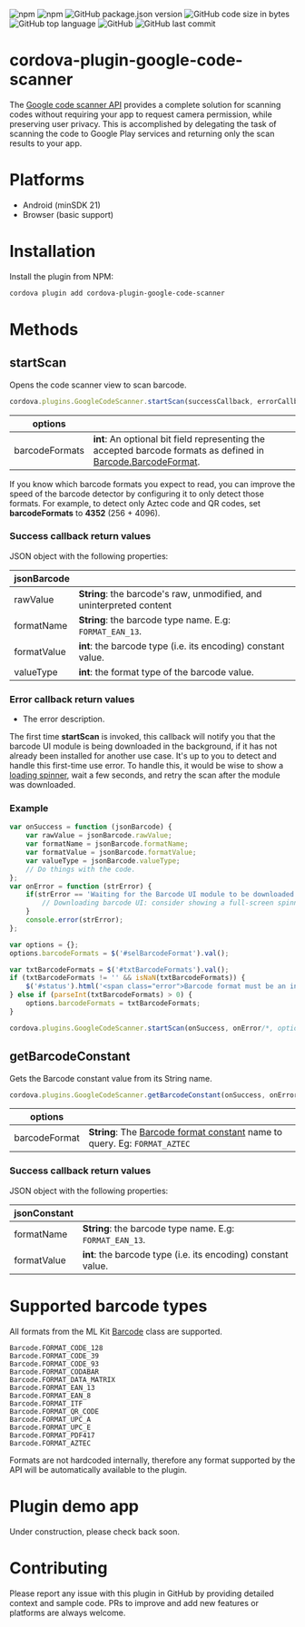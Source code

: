 ![npm](https://img.shields.io/npm/dt/cordova-plugin-google-code-scanner) ![npm](https://img.shields.io/npm/v/cordova-plugin-google-code-scanner) ![GitHub package.json version](https://img.shields.io/github/package-json/v/andreszs/cordova-plugin-google-code-scanner?color=FF6D00&label=master&logo=github) ![GitHub code size in bytes](https://img.shields.io/github/languages/code-size/andreszs/cordova-plugin-google-code-scanner) ![GitHub top language](https://img.shields.io/github/languages/top/andreszs/cordova-plugin-google-code-scanner) ![GitHub](https://img.shields.io/github/license/andreszs/cordova-plugin-google-code-scanner) ![GitHub last commit](https://img.shields.io/github/last-commit/andreszs/cordova-plugin-google-code-scanner)

# cordova-plugin-google-code-scanner

The [Google code scanner API](https://developers.google.com/ml-kit/code-scanner) provides a complete solution for scanning codes without requiring your app to request camera permission, while preserving user privacy. This is accomplished by delegating the task of scanning the code to Google Play services and returning only the scan results to your app.


# Platforms

- Android (minSDK 21)
- Browser (basic support)

# Installation

Install the plugin from NPM:
```bash
cordova plugin add cordova-plugin-google-code-scanner
```

# Methods

## startScan

Opens the code scanner view to scan barcode.

```javascript
cordova.plugins.GoogleCodeScanner.startScan(successCallback, errorCallback, [options])
```

| **options** | |
| --- | --- |
| barcodeFormats | **int**: An optional bit field representing the accepted barcode formats as defined in [Barcode.BarcodeFormat](https://developers.google.com/android/reference/com/google/mlkit/vision/barcode/common/Barcode.BarcodeFormat). |

If you know which barcode formats you expect to read, you can improve the speed of the barcode detector by configuring it to only detect those formats. For example, to detect only Aztec code and QR codes, set **barcodeFormats** to **4352** (256 + 4096).

### Success callback return values

JSON object with the following properties:

| **jsonBarcode** | |
| --- | --- |
| rawValue | **String**:  the barcode's raw, unmodified, and uninterpreted content |
| formatName | **String**: the barcode type name. E.g: `FORMAT_EAN_13`. |
| formatValue | **int**:  the barcode type (i.e. its encoding) constant value. |
| valueType | **int**: the format type of the barcode value. |


### Error callback return values

- The error description.

The first time **startScan** is invoked, this callback will notify you that the barcode UI module is being downloaded in the background, if it has not already been installed for another use case. It's up to you to detect and handle this first-time use error. To handle this, it would be wise to show a [loading spinner](https://github.com/greybax/cordova-plugin-native-spinner "loading spinner"), wait a few seconds, and retry the scan after the module was downloaded.

### Example

```javascript
var onSuccess = function (jsonBarcode) {
	var rawValue = jsonBarcode.rawValue;
	var formatName = jsonBarcode.formatName;
	var formatValue = jsonBarcode.formatValue;
	var valueType = jsonBarcode.valueType;
	// Do things with the code.
};
var onError = function (strError) {
	if(strError == 'Waiting for the Barcode UI module to be downloaded.'){
		// Downloading barcode UI: consider showing a full-screen spinner, and auto-retry scan in a few seconds.
	}
	console.error(strError);
};

var options = {};
options.barcodeFormats = $('#selBarcodeFormat').val();

var txtBarcodeFormats = $('#txtBarcodeFormats').val();
if (txtBarcodeFormats != '' && isNaN(txtBarcodeFormats)) {
	$('#status').html('<span class="error">Barcode format must be an integer value.</span>');
} else if (parseInt(txtBarcodeFormats) > 0) {
	options.barcodeFormats = txtBarcodeFormats;
}

cordova.plugins.GoogleCodeScanner.startScan(onSuccess, onError/*, options*/);
```

## getBarcodeConstant

Gets the Barcode constant value from its String name.

```javascript
cordova.plugins.GoogleCodeScanner.getBarcodeConstant(onSuccess, onError, options);
```

| **options** | |
| --- | --- |
| barcodeFormat | **String**: The [Barcode format constant](https://developers.google.com/android/reference/com/google/mlkit/vision/barcode/common/Barcode#constants) name to query. Eg: `FORMAT_AZTEC` |

### Success callback return values

JSON object with the following properties:

| **jsonConstant** | |
| --- | --- |
| formatName | **String**: the barcode type name. E.g: `FORMAT_EAN_13`. |
| formatValue | **int**:  the barcode type (i.e. its encoding) constant value. |

# Supported barcode types

All formats from the ML Kit [Barcode](https://developers.google.com/android/reference/com/google/mlkit/vision/barcode/common/Barcode "Barcode") class are supported.

    Barcode.FORMAT_CODE_128
    Barcode.FORMAT_CODE_39
    Barcode.FORMAT_CODE_93
    Barcode.FORMAT_CODABAR
    Barcode.FORMAT_DATA_MATRIX
    Barcode.FORMAT_EAN_13
    Barcode.FORMAT_EAN_8
    Barcode.FORMAT_ITF
    Barcode.FORMAT_QR_CODE
    Barcode.FORMAT_UPC_A
    Barcode.FORMAT_UPC_E
    Barcode.FORMAT_PDF417
    Barcode.FORMAT_AZTEC

Formats are not hardcoded internally, therefore any format supported by the API will be automatically available to the plugin.

# Plugin demo app

Under construction, please check back soon.

# Contributing

Please report any issue with this plugin in GitHub by providing detailed context and sample code.
PRs to improve and add new features or platforms are always welcome.

